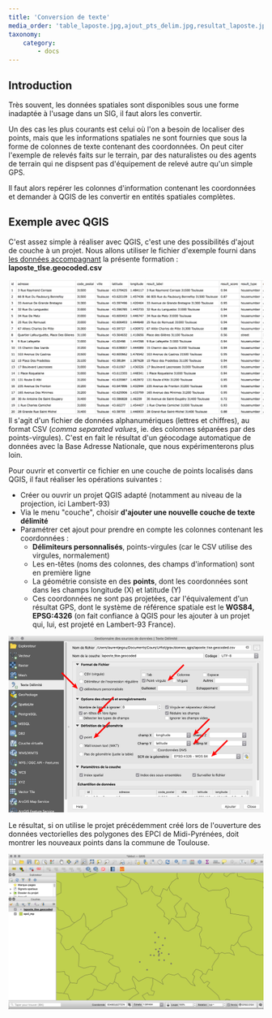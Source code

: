 ```yaml
---
title: 'Conversion de texte'
media_order: 'table_laposte.jpg,ajout_pts_delim.jpg,resultat_laposte.jpg'
taxonomy:
    category:
        - docs
---
```


## Introduction

Très souvent, les données spatiales sont disponibles sous une forme inadaptée à l'usage dans un SIG, il faut alors les convertir.

Un des cas les plus courants est celui où l'on a besoin de localiser des points, mais que les informations spatiales ne sont fournies que sous la forme de colonnes de texte contenant des coordonnées. On peut citer l'exemple de relevés faits sur le terrain, par des naturalistes ou des agents de terrain qui ne dispsent pas d'équipement de relevé autre qu'un simple GPS.

Il faut alors repérer les colonnes d'information contenant les coordonnées et demander à QGIS de les convertir en entités spatiales complètes.

## Exemple avec QGIS

C'est assez simple à réaliser avec QGIS, c'est une des possibilités d'ajout de couche à un projet. Nous allons utiliser le fichier d'exemple fourni dans [les données accompagnant](http://www.geotests.net/cours/urfist/QGIS/) la présente formation : **laposte_tlse.geocoded.csv**

![Extrait du fichier laposte_tlse_geocoded.csv](table_laposte.jpg)
Il s'agit d'un fichier de données alphanumériques (lettres et chiffres), au format CSV (*comma separated values*, ie. des colonnes séparées par des points-virgules). C'est en fait le résultat d'un géocodage automatique de données avec la Base Adresse Nationale, que nous expérimenterons plus loin.

Pour ouvrir et convertir ce fichier en une couche de points localisés dans QGIS, il faut réaliser les opérations suivantes :
* Créer ou ouvrir un projet QGIS adapté (notamment au niveau de la projection, ici Lambert-93)
* Via le menu "couche", choisir **d'ajouter une nouvelle couche de texte délimité**
* Paramétrer cet ajout pour prendre en compte les colonnes contenant les coordonnées :
	* **Délimiteurs personnalisés**, points-virgules (car le CSV utilise des virgules, normalement)
	* Les en-têtes (noms des colonnes, des champs d'information) sont en première ligne
	* La géométrie consiste en des **points**, dont les coordonnées sont dans les champs longitude (X) et latitude (Y)
	* Ces coordonnées ne sont pas projetées, car l'équivalement d'un résultat GPS, dont le système de référence spatiale est le **WGS84, EPSG:4326** (on fait confiance à QGIS pour les ajouter à un projet qui, lui, est projeté en Lambert-93 France).

![Paramétrage de l'ajout d'une couche de points en texte délimité](ajout_pts_delim.jpg)

Le résultat, si on utilise le projet précédemment créé lors de l'ouverture des données vectorielles des polygones des EPCI de Midi-Pyrénées, doit montrer les nouveaux points dans la commune de Toulouse.

![Résultat ajout points du fichier LaPoste](resultat_laposte.jpg)